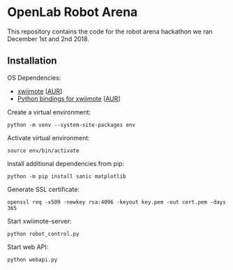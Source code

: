 # OpenLab Robot Arena #

This repository contains the code for the robot arena hackathon we ran
December 1st and 2nd 2018.

## Installation ##

OS Dependencies:

 - [xwiimote](https://github.com/dvdhrm/xwiimote) \[[AUR](https://aur.archlinux.org/packages/xwiimote-git/)\]
 - [Python bindings for xwiimote](https://github.com/dvdhrm/xwiimote-bindings) \[[AUR](https://aur.archlinux.org/packages/python-xwiimote-git/)\]

Create a virtual environment:

```
python -m venv --system-site-packages env
```

Activate virtual environment:

```
source env/bin/activate
```

Install additional dependencies from pip:

```
python -m pip install sanic matplotlib
```

Generate SSL certificate:

```
openssl req -x509 -newkey rsa:4096 -keyout key.pem -out cert.pem -days 365
```

Start xwiimote-server:

```
python robot_control.py
```

Start web API:

```
python webapi.py
```
